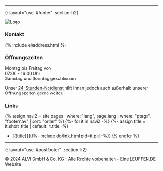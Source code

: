 
---
{: layout="use: #footer" .section-h2}

![Logo](https://assets.volkmann.dev/alvi/alvi.png)

### Kontakt

{% include el/address.html %}


### Öffnungszeiten

Montag bis Freitag von<br>
07:00 - 16:00 Uhr<br>
Samstag und Sonntag geschlossen

Unser [24-Stunden-Notdienst](#) hilft Ihnen jedoch auch außerhalb unserer Öffnungszeiten gerne weiter.

### Links

{% assign navi2 = site.pages | where: "lang", page.lang | where: "ptags", "footernav" | sort: "order" %}
{%- for it in navi2 -%}
{%- assign title = it.short_title | default: it.title -%}
- [{{title}}]({%- include do/link.html pid=it.pid -%})
{% endfor %}

---
{: layout="use: #postfooter" .section-h2}

&copy; 2024 ALVI GmbH & Co. KG - Alle Rechte vorbehalten - Eine LEUFFEN.DE Website


